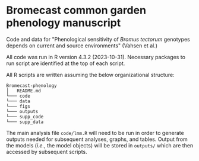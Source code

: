 # Bromecast common garden phenology manuscript

Code and data for "Phenological sensitivity of *Bromus tectorum* genotypes depends on current and source environments" (Vahsen et al.)

All code was run in R version 4.3.2 (2023-10-31). Necessary packages to run script are identified at the top of each script.

All R scripts are written assuming the below organizational structure:
```
Bromecast-phenology
│   README.md
└─── code
└─── data
└─── figs
└─── outputs
└─── supp_code
└─── supp_data
```
The main analysis file ```code/lmm.R``` will need to be run in order to generate outputs needed for subsequent analyses, graphs, and tables. Output from the models (*i.e.*, the model objects) will be stored in ```outputs/``` which are then accessed by subsequent scripts.
